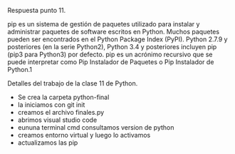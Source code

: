 Respuesta punto 11.

pip es un sistema de gestión de paquetes utilizado para instalar y administrar paquetes de software escritos en Python.
Muchos paquetes pueden ser encontrados en el Python Package Index (PyPI). Python 2.7.9 y posteriores (en la serie Python2),
Python 3.4 y posteriores incluyen pip (pip3 para Python3) por defecto.
pip es un acrónimo recursivo que se puede interpretar como Pip Instalador de Paquetes o Pip Instalador de Python.1​

Detalles del trabajo de la clase 11 de Python.
* Se crea la carpeta python-final
* la iniciamos con git init
* creamos el archivo finales.py
* abrimos visual studio code
* eununa terminal cmd consultamos version de python
* creamos entorno virtual y luego lo activamos
* actualizamos las pip
